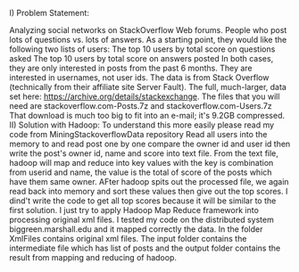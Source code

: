  I) Problem Statement:

Analyzing social networks on StackOverflow Web forums. People who post lots of questions vs. lots of answers. As a starting point, they would like the following two lists of users:
The top 10 users by total score on questions asked
The top 10 users by total score on answers posted In both cases, they are only interested in posts from the past 6 months. They are interested in usernames, not user ids.
The data is from Stack Overflow (technically from their affiliate site Server Fault). The full, much-larger, data set here: https://archive.org/details/stackexchange. The files that you will need are stackoverflow.com-Posts.7z and stackoverflow.com-Users.7z That download is much too big to fit into an e-mail; it's 9.2GB compressed.
II) Solution with Hadoop: To understand this more easily please read my code from MiningStackoverflowData repository
Read all users into the memory to and read post one by one 
compare the owner id and user id then write the post's owner id, name and score into text file. 
From the text file, hadoop will map and reduce into key values with the key is combination from userid and name, 
the value is the total of score of the posts which have them same owner.
AFter hadoop spits out the processed file, we again read back into memory and sort these values then give out the top scores. 
I dind't write the code to get all top scores because it will be similar to the first solution. 
I just try to apply Hadoop Map Reduce framework into processing original xml files. 
I tested my code on the distributed system biggreen.marshall.edu and it mapped correctly the data. 
In the folder XmlFiles contains original xml files. 
The input folder contains the intermediate file which has list of posts and 
the output folder contains the result from mapping and reducing of hadoop.
